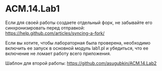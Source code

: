 ACM.14.Lab1
===========
Если для своей работы создаете отдельный форк, не забывайте его синхронизировать перед отправкой:
https://help.github.com/articles/syncing-a-fork/

Если вы хотите, чтобы лабораторная была проверена, необходимо включить ее запуск в основной модуль lab1.pl и убедиться, что ее включение не ломает работу всего приложения.

Шаблон для второй работы:
https://github.com/asugubkin/ACM.14.Lab2
